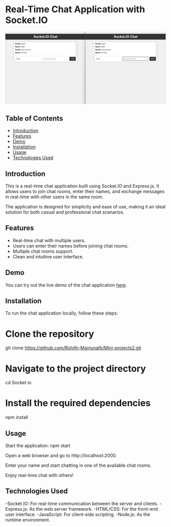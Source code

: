 # Real-Time Chat Application with Socket.IO

![App Screenshot](./assets/images/image.png)

## Table of Contents

- [Introduction](#introduction)
- [Features](#features)
- [Demo](#demo)
- [Installation](#installation)
- [Usage](#usage)
- [Technologies Used](#technologies-used)

## Introduction

This is a real-time chat application built using Socket.IO and Express.js. It allows users to join chat rooms, enter their names, and exchange messages in real-time with other users in the same room.

The application is designed for simplicity and ease of use, making it an ideal solution for both casual and professional chat scenarios.

## Features

- Real-time chat with multiple users.
- Users can enter their names before joining chat rooms.
- Multiple chat rooms support.
- Clean and intuitive user interface.

## Demo

You can try out the live demo of the chat application [here](https://chat-application-av5z.onrender.com/).

## Installation

To run the chat application locally, follow these steps:


# Clone the repository
git clone https://github.com/Rohith-Manjunath/Mini-projects2.git

# Navigate to the project directory
cd Socket io

# Install the required dependencies
npm install

## Usage

Start the application:
npm start

Open a web browser and go to http://localhost:2000.

Enter your name and start chatting in one of the available chat rooms.

Enjoy real-time chat with others!

## Technologies Used

-Socket.IO: For real-time communication between the server and clients.
-Express.js: As the web server framework.
-HTML/CSS: For the front-end user interface.
-JavaScript: For client-side scripting.
-Node.js: As the runtime environment.







